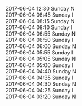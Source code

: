 2017-06-04 12:30 Sunday  N  
2017-06-04 08:45 Sunday  I  
2017-06-04 08:15 Sunday  N  
2017-06-04 08:10 Sunday  I  
2017-06-04 06:55 Sunday  N  
2017-06-04 06:50 Sunday  I  
2017-06-04 06:00 Sunday  N  
2017-06-04 05:55 Sunday  I  
2017-06-04 05:05 Sunday  N  
2017-06-04 05:00 Sunday  I  
2017-06-04 04:40 Sunday  N  
2017-06-04 04:35 Sunday  I  
2017-06-04 04:30 Sunday  N  
2017-06-04 04:25 Sunday  I  
2017-06-04 03:20 Sunday  N  

